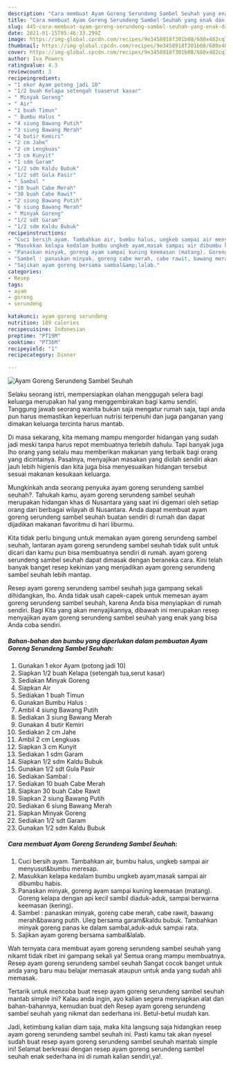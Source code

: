 ```yaml
---
description: "Cara membuat Ayam Goreng Serundeng Sambel Seuhah yang enak dan Mudah Dibuat"
title: "Cara membuat Ayam Goreng Serundeng Sambel Seuhah yang enak dan Mudah Dibuat"
slug: 445-cara-membuat-ayam-goreng-serundeng-sambel-seuhah-yang-enak-dan-mudah-dibuat
date: 2021-01-15T05:46:33.299Z
image: https://img-global.cpcdn.com/recipes/9e3458918f301b08/680x482cq70/ayam-goreng-serundeng-sambel-seuhah-foto-resep-utama.jpg
thumbnail: https://img-global.cpcdn.com/recipes/9e3458918f301b08/680x482cq70/ayam-goreng-serundeng-sambel-seuhah-foto-resep-utama.jpg
cover: https://img-global.cpcdn.com/recipes/9e3458918f301b08/680x482cq70/ayam-goreng-serundeng-sambel-seuhah-foto-resep-utama.jpg
author: Iva Powers
ratingvalue: 4.3
reviewcount: 3
recipeingredient:
- "1 ekor Ayam potong jadi 10"
- "1/2 buah Kelapa setengah tuaserut kasar"
- " Minyak Goreng"
- " Air"
- "1 buah Timun"
- " Bumbu Halus "
- "4 siung Bawang Putih"
- "3 siung Bawang Merah"
- "4 butir Kemiri"
- "2 cm Jahe"
- "2 cm Lengkuas"
- "3 cm Kunyit"
- "1 sdm Garam"
- "1/2 sdm Kaldu Bubuk"
- "1/2 sdt Gula Pasir"
- " Sambal "
- "10 buah Cabe Merah"
- "30 buah Cabe Rawit"
- "2 siung Bawang Putih"
- "6 siung Bawang Merah"
- " Minyak Goreng"
- "1/2 sdt Garam"
- "1/2 sdm Kaldu Bubuk"
recipeinstructions:
- "Cuci bersih ayam. Tambahkan air, bumbu halus, ungkeb sampai air menyusut&amp;bumbu meresap."
- "Masukkan kelapa kedalam bumbu ungkeb ayam,masak sampai air dibumbu habis."
- "Panaskan minyak, goreng ayam sampai kuning keemasan (matang). Goreng kelapa dengan api kecil sambil diaduk-aduk, sampai berwarna keemasan (kering)."
- "Sambel : panaskan minyak, goreng cabe merah, cabe rawit, bawang merah&amp;bawang putih. Uleg bersama garam&amp;kaldu bubuk. Tambahkan minyak goreng panas ke dalam sambal,aduk-aduk sampai rata."
- "Sajikan ayam goreng bersama sambal&amp;lalab."
categories:
- Resep
tags:
- ayam
- goreng
- serundeng

katakunci: ayam goreng serundeng 
nutrition: 189 calories
recipecuisine: Indonesian
preptime: "PT19M"
cooktime: "PT36M"
recipeyield: "1"
recipecategory: Dinner

---
```



![Ayam Goreng Serundeng Sambel Seuhah](https://img-global.cpcdn.com/recipes/9e3458918f301b08/680x482cq70/ayam-goreng-serundeng-sambel-seuhah-foto-resep-utama.jpg)

Selaku seorang istri, mempersiapkan olahan menggugah selera bagi keluarga merupakan hal yang menggembirakan bagi kamu sendiri. Tanggung jawab seorang  wanita bukan saja mengatur rumah saja, tapi anda pun harus memastikan keperluan nutrisi terpenuhi dan juga panganan yang dimakan keluarga tercinta harus mantab.

Di masa  sekarang, kita memang mampu mengorder hidangan yang sudah jadi meski tanpa harus repot membuatnya terlebih dahulu. Tapi banyak juga lho orang yang selalu mau memberikan makanan yang terbaik bagi orang yang dicintainya. Pasalnya, menyajikan masakan yang diolah sendiri akan jauh lebih higienis dan kita juga bisa menyesuaikan hidangan tersebut sesuai makanan kesukaan keluarga. 



Mungkinkah anda seorang penyuka ayam goreng serundeng sambel seuhah?. Tahukah kamu, ayam goreng serundeng sambel seuhah merupakan hidangan khas di Nusantara yang saat ini digemari oleh setiap orang dari berbagai wilayah di Nusantara. Anda dapat membuat ayam goreng serundeng sambel seuhah buatan sendiri di rumah dan dapat dijadikan makanan favoritmu di hari liburmu.

Kita tidak perlu bingung untuk memakan ayam goreng serundeng sambel seuhah, lantaran ayam goreng serundeng sambel seuhah tidak sulit untuk dicari dan kamu pun bisa membuatnya sendiri di rumah. ayam goreng serundeng sambel seuhah dapat dimasak dengan beraneka cara. Kini telah banyak banget resep kekinian yang menjadikan ayam goreng serundeng sambel seuhah lebih mantap.

Resep ayam goreng serundeng sambel seuhah juga gampang sekali dihidangkan, lho. Anda tidak usah capek-capek untuk memesan ayam goreng serundeng sambel seuhah, karena Anda bisa menyiapkan di rumah sendiri. Bagi Kita yang akan menyajikannya, dibawah ini merupakan resep menyajikan ayam goreng serundeng sambel seuhah yang enak yang bisa Anda coba sendiri.

<!--inarticleads1-->

##### Bahan-bahan dan bumbu yang diperlukan dalam pembuatan Ayam Goreng Serundeng Sambel Seuhah:

1. Gunakan 1 ekor Ayam (potong jadi 10)
1. Siapkan 1/2 buah Kelapa (setengah tua,serut kasar)
1. Sediakan  Minyak Goreng
1. Siapkan  Air
1. Sediakan 1 buah Timun
1. Gunakan  Bumbu Halus :
1. Ambil 4 siung Bawang Putih
1. Sediakan 3 siung Bawang Merah
1. Gunakan 4 butir Kemiri
1. Sediakan 2 cm Jahe
1. Ambil 2 cm Lengkuas
1. Siapkan 3 cm Kunyit
1. Sediakan 1 sdm Garam
1. Siapkan 1/2 sdm Kaldu Bubuk
1. Gunakan 1/2 sdt Gula Pasir
1. Sediakan  Sambal :
1. Sediakan 10 buah Cabe Merah
1. Siapkan 30 buah Cabe Rawit
1. Siapkan 2 siung Bawang Putih
1. Sediakan 6 siung Bawang Merah
1. Siapkan  Minyak Goreng
1. Sediakan 1/2 sdt Garam
1. Gunakan 1/2 sdm Kaldu Bubuk




<!--inarticleads2-->

##### Cara membuat Ayam Goreng Serundeng Sambel Seuhah:

1. Cuci bersih ayam. Tambahkan air, bumbu halus, ungkeb sampai air menyusut&amp;bumbu meresap.
1. Masukkan kelapa kedalam bumbu ungkeb ayam,masak sampai air dibumbu habis.
1. Panaskan minyak, goreng ayam sampai kuning keemasan (matang). Goreng kelapa dengan api kecil sambil diaduk-aduk, sampai berwarna keemasan (kering).
1. Sambel : panaskan minyak, goreng cabe merah, cabe rawit, bawang merah&amp;bawang putih. Uleg bersama garam&amp;kaldu bubuk. Tambahkan minyak goreng panas ke dalam sambal,aduk-aduk sampai rata.
1. Sajikan ayam goreng bersama sambal&amp;lalab.




Wah ternyata cara membuat ayam goreng serundeng sambel seuhah yang nikamt tidak ribet ini gampang sekali ya! Semua orang mampu membuatnya. Resep ayam goreng serundeng sambel seuhah Sangat cocok banget untuk anda yang baru mau belajar memasak ataupun untuk anda yang sudah ahli memasak.

Tertarik untuk mencoba buat resep ayam goreng serundeng sambel seuhah mantab simple ini? Kalau anda ingin, ayo kalian segera menyiapkan alat dan bahan-bahannya, kemudian buat deh Resep ayam goreng serundeng sambel seuhah yang nikmat dan sederhana ini. Betul-betul mudah kan. 

Jadi, ketimbang kalian diam saja, maka kita langsung saja hidangkan resep ayam goreng serundeng sambel seuhah ini. Pasti kamu tak akan nyesel sudah buat resep ayam goreng serundeng sambel seuhah mantab simple ini! Selamat berkreasi dengan resep ayam goreng serundeng sambel seuhah enak sederhana ini di rumah kalian sendiri,ya!.

